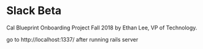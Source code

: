 # Slack Beta

Cal Blueprint Onboarding Project Fall 2018 by Ethan Lee, VP of Technology.

go to http://localhost:1337/ after running rails server
